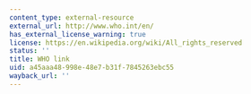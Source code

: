 ```yaml
---
content_type: external-resource
external_url: http://www.who.int/en/
has_external_license_warning: true
license: https://en.wikipedia.org/wiki/All_rights_reserved
status: ''
title: WHO link
uid: a45aaa48-998e-48e7-b31f-7845263ebc55
wayback_url: ''
---
```

